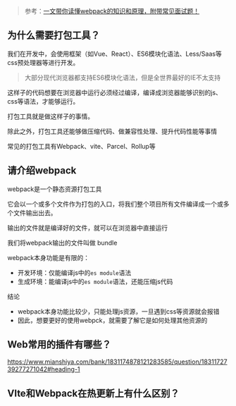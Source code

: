 > 参考：[一文带你读懂webpack的知识和原理，附带常见面试题！](https://juejin.cn/post/7138203576098095112?searchId=20250416172453F3A291C0E6C614446328)



## 为什么需要打包工具？

我们在开发中，会使用框架（如Vue、React）、ES6模块化语法、Less/Saas等css预处理器等进行开发。

>   大部分现代浏览器都支持ES6模块化语法，但是全世界最好的IE不太支持

这样子的代码想要在浏览器中运行必须经过编译，编译成浏览器能够识别的js、css等语法，才能够运行。

打包工具就是做这样子的事情。

除此之外，打包工具还能够做压缩代码、做兼容性处理、提升代码性能等事情

常见的打包工具有Webpack、vite、Parcel、Rollup等



## 请介绍webpack

webpack是一个静态资源打包工具

它会以一个或多个文件作为打包的入口，将我们整个项目所有文件编译成一个或多个文件输出出去。

输出的文件就是编译好的文件，就可以在浏览器中直接运行

我们将webpack输出的文件叫做 bundle



webpack本身功能是有限的：

-   开发环境：仅能编译js中的`es module`语法
-   生成环境：能编译js中的`es module`语法，还能压缩js代码



结论

-   webpack本身功能比较少，只能处理js资源，一旦遇到css等资源就会报错
-   因此，想要更好的使用webpck，就需要了解它是如何处理其他资源的





## Web常用的插件有哪些？

https://www.mianshiya.com/bank/1831174878121283585/question/1831172739277271042#heading-1





## VIte和Webpack在热更新上有什么区别？